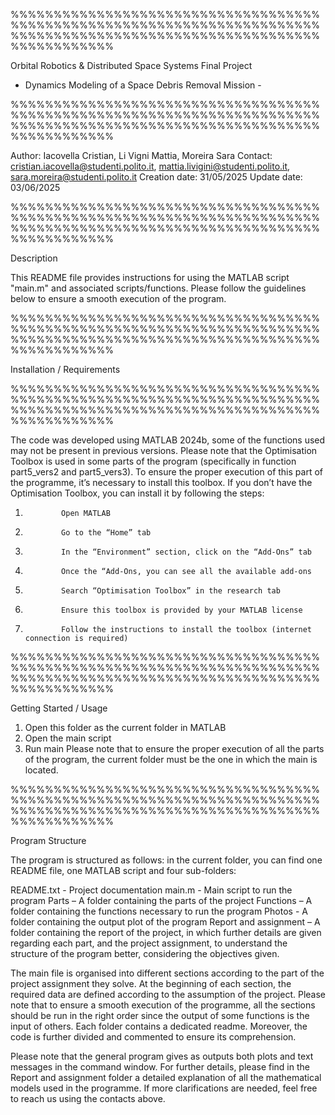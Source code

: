 %%%%%%%%%%%%%%%%%%%%%%%%%%%%%%%%%%%%%%%%%%%%%%%%%%%%%%%%%%%%%%%%%%%%%%%%%%%%%%%%%%%%%%%%%%%%%%%%%%%%%%%%%%%%%%%%%%%%%%%%

Orbital Robotics & Distributed Space Systems Final Project
 - Dynamics Modeling of a Space Debris Removal Mission -

%%%%%%%%%%%%%%%%%%%%%%%%%%%%%%%%%%%%%%%%%%%%%%%%%%%%%%%%%%%%%%%%%%%%%%%%%%%%%%%%%%%%%%%%%%%%%%%%%%%%%%%%%%%%%%%%%%%%%%%%
 
Author: Iacovella Cristian, Li Vigni Mattia, Moreira Sara
Contact: cristian.iacovella@studenti.polito.it, mattia.livigini@studenti.polito.it, sara.moreira@studenti.polito.it 
Creation date: 31/05/2025
Update date: 03/06/2025

%%%%%%%%%%%%%%%%%%%%%%%%%%%%%%%%%%%%%%%%%%%%%%%%%%%%%%%%%%%%%%%%%%%%%%%%%%%%%%%%%%%%%%%%%%%%%%%%%%%%%%%%%%%%%%%%%%%%%%%%

Description

This README file provides instructions for using the MATLAB script "main.m" and associated scripts/functions.
Please follow the guidelines below to ensure a smooth execution of the program.

%%%%%%%%%%%%%%%%%%%%%%%%%%%%%%%%%%%%%%%%%%%%%%%%%%%%%%%%%%%%%%%%%%%%%%%%%%%%%%%%%%%%%%%%%%%%%%%%%%%%%%%%%%%%%%%%%%%%%%%%

Installation / Requirements

%%%%%%%%%%%%%%%%%%%%%%%%%%%%%%%%%%%%%%%%%%%%%%%%%%%%%%%%%%%%%%%%%%%%%%%%%%%%%%%%%%%%%%%%%%%%%%%%%%%%%%%%%%%%%%%%%%%%%%%%

The code was developed using MATLAB 2024b, some of the functions used may not be present in previous versions.
Please note that the Optimisation Toolbox is used in some parts of the program (specifically in function part5_vers2 and part5_vers3). To ensure the proper execution of this part of the programme, it’s necessary to install this toolbox. 
If you don’t have the Optimisation Toolbox, you can install it by following the steps:
1.             Open MATLAB
2.             Go to the “Home” tab
3.             In the “Environment” section, click on the “Add-Ons” tab
4.             Once the “Add-Ons, you can see all the available add-ons
5.             Search “Optimisation Toolbox” in the research tab
6.             Ensure this toolbox is provided by your MATLAB license 
7.             Follow the instructions to install the toolbox (internet connection is required)

%%%%%%%%%%%%%%%%%%%%%%%%%%%%%%%%%%%%%%%%%%%%%%%%%%%%%%%%%%%%%%%%%%%%%%%%%%%%%%%%%%%%%%%%%%%%%%%%%%%%%%%%%%%%%%%%%%%%%%%%

Getting Started / Usage

1. Open this folder as the current folder in MATLAB
2. Open the main script
3. Run main
Please note that to ensure the proper execution of all the parts of the program, the current folder must be the one in which the main is located.

%%%%%%%%%%%%%%%%%%%%%%%%%%%%%%%%%%%%%%%%%%%%%%%%%%%%%%%%%%%%%%%%%%%%%%%%%%%%%%%%%%%%%%%%%%%%%%%%%%%%%%%%%%%%%%%%%%%%%%%%

Program Structure

The program is structured as follows: in the current folder, you can find one README file, one MATLAB script and four sub-folders:

README.txt - Project documentation
main.m - Main script to run the program
Parts – A folder containing the parts of the project
Functions – A folder containing the functions necessary to run the program
Photos - A folder containing the output plot of the program
Report and assignment – A folder containing the report of the project, in which further details are given regarding each part, and the project assignment, to understand the structure of the program better, considering the objectives given. 
 
The main file is organised into different sections according to the part of the project assignment they solve. At the beginning of each section, the required data are defined according to the assumption of the project. Please note that to ensure a smooth execution of the programme, all the sections should be run in the right order since the output of some functions is the input of others. Each folder contains a dedicated readme. Moreover, the code is further divided and commented to ensure its comprehension. 

Please note that the general program gives as outputs both plots and text messages in the command window. 
For further details, please find in the Report and assignment folder a detailed explanation of all the mathematical models used in the programme. If more clarifications are needed, feel free to reach us using the contacts above.  
